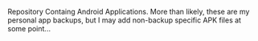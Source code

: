 Repository Containg Android Applications. More than likely, these are my personal app backups, but I may add non-backup specific APK files at some point...
